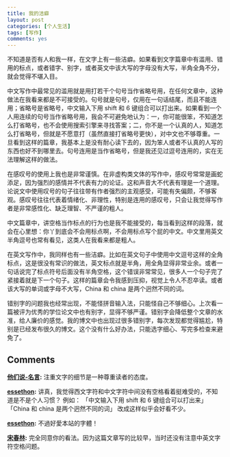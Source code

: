 ```yaml
---
title: 我的洁癖
layout: post
categories: [个人生活]
tags: [写作]
comments: yes
---
```


不知道是否有人和我一样，在文字上有一些洁癖。如果看到文字篇章中有滥用、错用的标点，或者错字、别字，或者英文中该大写的字母没有大写，半角全角不分，就会觉得不堪入目。

中文写作中最常见的滥用就是用打若干个句号当作省略号用，在任何文章中，这种做法在我看来都是不可接受的。句号就是句号，仅用在一句话结尾，而且不能连用；省略号是省略号，中文输入下用 shift 和 6 键组合可以打出来。如果看到一个人用连续的句号当作省略号用，我会不可避免地认为：一，你可能很笨，不知道怎么打省略号，也不会使用搜索引擎来寻找答案；二，你不是一个认真的人，知道怎么打省略号，但就是不愿意打（虽然直接打省略号更快），对中文也不够尊重。一旦看到这样的篇章，我基本上是没有耐心读下去的，因为笨人或者不认真的人写的东西也好不到哪里去。句号连用是当作省略号，但是我还见过逗号连用的，实在无法理解这样的做法。

在感叹号的使用上我也是非常谨慎。在非虚构类文体的写作中，感叹号常常是画蛇添足，因为强烈的感情并不代表有力的论证。这和声音大不代表有理是一个道理。论说文中使用叹号的句子往往带有作者强烈的主观感受，可能有失偏颇，不够客观。感叹号往往代表着情绪化、非理性，特别是连用的感叹号，只会让我觉得写作者是非常感性化、缺乏理智、不严谨的粗人。

中文篇章中，讲空格当作标点的行为也是我不能接受的，每当看到这样的段落，就会在心里想：你丫到底会不会用标点啊，不会用标点写个屁的中文。中文里用英文半角逗号也常有看见，这类人在我看来都是粗人。

在英文写作中，我同样也有一些洁癖。比如在英文句子中使用中文逗号这样的全角标点，这是很没有常识的做法，英文标点就是半角，用全角显得非常业余。或者一句话说完了标点符号后面没有半角空格，这个错误非常常见，很多人一个句子完了紧接着就是下一个句子。这样的篇章会令我感到压抑，视觉上令人不忍卒读。或者该大写的单词或字母不大写，China 和 china 是两个迥然不同的词。

错别字的问题我也经常出现，不能怪拼音输入法，只能怪自己不够细心。上次看一篇被评为优秀的学位论文中也有别字，显得不够严谨。错别字会降低整个文章的水准，给人廉价的感觉。我的博文中也出现过很多错别字，每次发现都觉得尴尬，特别是已经发布很久的博文。这个没有什么好办法，只能选字细心、写完多检查来避免了。

## Comments

**[他们说-名言](#207 "2014-04-17 12:12:30"):** 注重文字的细节是一种尊重读者的态度。

**[essethon](#111885 "2016-07-20 12:10:07"):** 讲真，我觉得西文字符和中文字符中间没有空格看着挺难受的，不知道是不是个人习惯？ 例如： 「中文输入下用 shift 和 6 键组合可以打出来」 「China 和 china 是两个迥然不同的词」 改成这样似乎会好看不少。

**[essethon](#112401 "2016-07-21 12:55:33"):** 不過好愛本站的字體！

**[宋春林](#112536 "2016-07-21 17:58:02"):** 完全同意你的看法。因为这篇文章写的比较早，当时还没有注意中英文字符空格问题。

